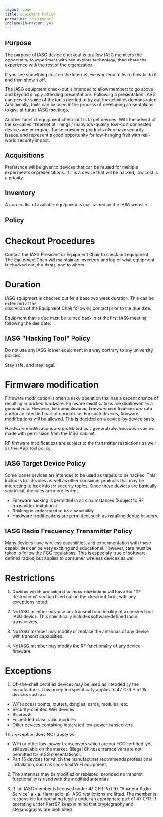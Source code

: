 ```yaml
---
layout: page
title: Equipment Policy
permalink: /equipment/
include-in-navbar: yes
---
```

## Purpose

The purpose of IASG device checkout is to allow IASG members the opportunity
to experiment with and explore technology, then share the experience
with the rest of the organization. 

If you see something cool on the Internet, we want you to learn how to do it
and then show it off.

The IASG equipment check-out is intended to allow members to go above and beyond
simply attending presentations. Following a presentation, IASG can provide some of
the tools needed to try out the activities demonstrated. Additionally, tools can
be used in the process of developing presentations to give at future IASG meetings.

Another facet of equipment check-out is target devices. With the advent of the so-called
"Internet of Things," many low-quality, low-cost connected devices are emerging. These
consumer products often have security issues, and represent a good opportunity for
low-hanging fruit with real-world security impact.

## Acquisitions

Preference will be given to devices that can be reused for multiple experiments or presentations. 
If it is a device that will be hacked, low cost is a priority.

## Inventory

A current list of available equipment is maintained on the IASG website.

## Policy

# Checkout Procedures
Contact the IASG President or Equipment Chair to check out equipment. The Equipment Chair
will maintain an inventory and log of what equipment is checked out, the dates, and to 
whom.
                                                                                                                                                                                                
# Duration                                                                                                                                                                                     
                                                                                                                                                                                                
IASG equipment is checked out for a base two week duration. This can be extended at the                                                                                                         
discretion of the Equipment Chair following contact prior to the due date.                                                                                                                      
                                                                                                                                                                                                
Equipment that is due must be turned back in at the first IASG meeting following the due date.                                                                                                  

## IASG "Hacking Tool" Policy

Do not use any IASG loaner equipment in a way contrary to any university policies.

Stay safe, and stay legal. 

# Firmware modification

Firmware modification is often a risky operation that has a decent chance of
resulting in bricked hardware. Firmware modifications are disallowed as a 
general rule. However, for some devices, firmware modifications are safe
and/or an intended  part of normal use. For such devices, firmware
modifications will be allowed. This is decided on a device-by-device basis.

Hardware modifications are prohibited as a general rule. Exception can be made
with permission from the IASG cabinet.

RF firmware modifications are subject to the transmitter restrictions
as well as the IASG tool policy.

## IASG Target Device Policy

Some loaner devices are intended to be used as targets to be hacked. This
includes IoT devices as well as other consumer products that may be interesting
to look into for security topics. Since these devices are basically sacrificial,
the rules are more lenient.

- Firmware hacking is permitted in all circumstances (Subject to RF transmitter limitations)
- Bricking is understood to be a possibility
- Hardware modifications are permitted, such as installing debug headers.

## IASG Radio Frequency Transmitter Policy

Many devices have wireless capabilities, and experimentation with these
capabilities can be very exciting and educational. However, care must
be taken to follow the FCC regulations. This is especially true of software-defined
radios, but applies to consumer wireless devices as well.

# Restrictions
1. Devices which are subject to these restrictions will have the "RF Restrictions" section
filled out on the checkout form, with any exceptions noted.

2. No IASG member may use any transmit functionality of a checked-out IASG device. This
specifically includes software-defined radio transceivers.

3. No IASG member may modify or replace the antennas of any device with transmit capabilities.

4. No IASG member may modify the RF functionality of any device firmware.

# Exceptions

1. Off-the-shelf certified devices may be used as intended by the manufacturer. This
exception specifically applies to 47 CFR Part 15 devices such as:

- WiFi access points, routers, dongles, cards, modules, etc.
- Security-oriented WiFi devices
- Bluetooth
- Embedded-class radio modules
- Other devices containing integrated low-power transceivers

This exception does NOT apply to:

- WiFi or other low-power transceivers which are not FCC certified, 
yet still available on the market. (Illegal Chinese transceivers are not
permitted for IASG presentations).
- Part 15 devices for which the manufacturer recommends professional
installation, such as back-haul WiFi equipment.

2. The antennas may be modified or replaced, provided no transmit functionality
is used with the modified antennas.

3. If the IASG member is licensed under 47 CFR Part 97 "Amateur Radio Service" a.k.a.
Ham radio, all IASG restrictions are lifted. The member is responsible for operating
legally under an appropriate part of 47 CFR. If operating under Part 97, keep in
mind that cryptography and steganography are prohibited.
